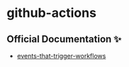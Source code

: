 # github-actions

## Official Documentation ✨

- [events-that-trigger-workflows](hhttps://docs.github.com/en/actions/using-workflows/events-that-trigger-workflows)